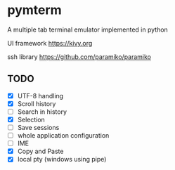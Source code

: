 # pymterm
A multiple tab terminal emulator implemented in python

UI framework https://kivy.org

ssh library https://github.com/paramiko/paramiko

## TODO
- [X] UTF-8 handling
- [X] Scroll history
- [ ] Search in history
- [X] Selection
- [ ] Save sessions
- [ ] whole application configuration
- [ ] IME
- [X] Copy and Paste
- [X] local pty (windows using pipe)
